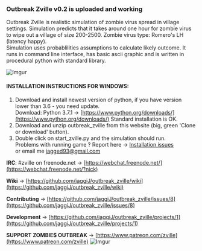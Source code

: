 ### Outbreak Zville v0.2 is uploaded and working  

Outbreak Zville is realistic simulation of zombie virus spread in village settings.
Simulation predicts that it takes around one hour for zombie virus to wipe out a village of size 200-2500.
Zombie virus type: Romero's LH (latency happy).  
Simulation uses probablilities assumptions to calculate likely outcome. It runs in command line interface, has basic ascii graphic and is written in procedural python with standard library.

![Imgur](https://i.imgur.com/d5SR4Qv.png)

#### INSTALLATION INSTRUCTIONS FOR WINDOWS:

1. Download and install newest version of python, if you have version lower than 3.6 - you need update.  
	Download: Python 3.7.1 -> [https://www.python.org/downloads/](https://www.python.org/downloads/)
	Standard installation is OK.
2. Download and unzip outbreak_zville from this website (big, green 'Clone or download' button).
3. Double click on start_zville.py and the simulation should run.  
Problems with running game ? Report here -> [Installation issues](https://github.com/jaggiJ/outbreak_zville/issues/9)  
or email me jagged93@gmail.com

**IRC**: #zville on freenode.net -> [https://webchat.freenode.net/](https://webchat.freenode.net/?nick)

**Wiki** -> [https://github.com/jaggiJ/outbreak_zville/wiki](https://github.com/jaggiJ/outbreak_zville/wiki)

**Contributing** -> [https://github.com/jaggiJ/outbreak_zville/issues/8](https://github.com/jaggiJ/outbreak_zville/issues/8)

**Development** -> [https://github.com/jaggiJ/outbreak_zville/projects/1](https://github.com/jaggiJ/outbreak_zville/projects/1)  

**SUPPORT ZOMBIE$ OUTBREAK** -> [https://www.patreon.com/zville](https://www.patreon.com/zville)    ![Imgur](https://i.imgur.com/S44353Z.png)
